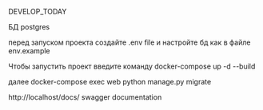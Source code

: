 DEVELOP_TODAY


БД postgres

перед запуском проекта создайте .env file и настройте бд как в файле env.example

Чтобы запустить проект введите команду docker-compose up -d --build 

далее docker-compose exec web python manage.py migrate


http://localhost/docs/ swagger documentation


